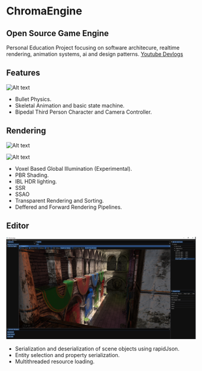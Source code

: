 # ChromaEngine
## Open Source Game Engine
Personal Education Project focusing on software architecure, realtime rendering, animation systems, ai and design patterns. 
[Youtube Devlogs](https://www.youtube.com/watch?v=YeyiEYRT1Ac)

## Features
![Alt text](https://github.com/ChrisTwaitees/ChromaEngine/blob/ChromaEditor/Chroma/Chroma/resources/lookdev/character_controller_physics_smaller_still.gif)
  * Bullet Physics.
  * Skeletal Animation and basic state machine. 
  * Bipedal Third Person Character and Camera Controller.  
  
## Rendering
![Alt text](https://static.wixstatic.com/media/755aac_316019612db440d9a17f566fe23a1654~mv2.gif)

![Alt text](https://static.wixstatic.com/media/755aac_2f30b460c24d456bba115062b7562f64~mv2.png)
  * Voxel Based Global Illumination (Experimental).
  * PBR Shading.
  * IBL HDR lighting.
  * SSR
  * SSAO
  * Transparent Rendering and Sorting.
  * Deffered and Forward Rendering Pipelines.
  
## Editor
![](Chroma/Chroma/resources/textures/editor/Editor_00.PNG)
  * Serialization and deserialization of scene objects using rapidJson. 
  * Entity selection and property serialization. 
  * Multithreaded resource loading. 



